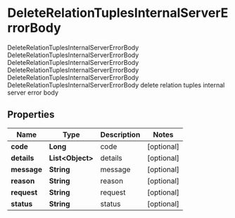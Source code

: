 

# DeleteRelationTuplesInternalServerErrorBody

DeleteRelationTuplesInternalServerErrorBody DeleteRelationTuplesInternalServerErrorBody DeleteRelationTuplesInternalServerErrorBody DeleteRelationTuplesInternalServerErrorBody DeleteRelationTuplesInternalServerErrorBody DeleteRelationTuplesInternalServerErrorBody delete relation tuples internal server error body

## Properties

Name | Type | Description | Notes
------------ | ------------- | ------------- | -------------
**code** | **Long** | code |  [optional]
**details** | **List&lt;Object&gt;** | details |  [optional]
**message** | **String** | message |  [optional]
**reason** | **String** | reason |  [optional]
**request** | **String** | request |  [optional]
**status** | **String** | status |  [optional]



